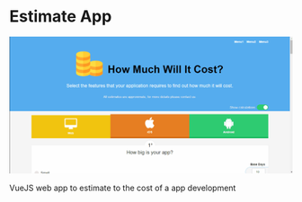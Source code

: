# Estimate App
![preview image](https://raw.githubusercontent.com/xwellingtonx/estimateapp/master/images/web2.gif)

VueJS web app to estimate to the cost of a app development
